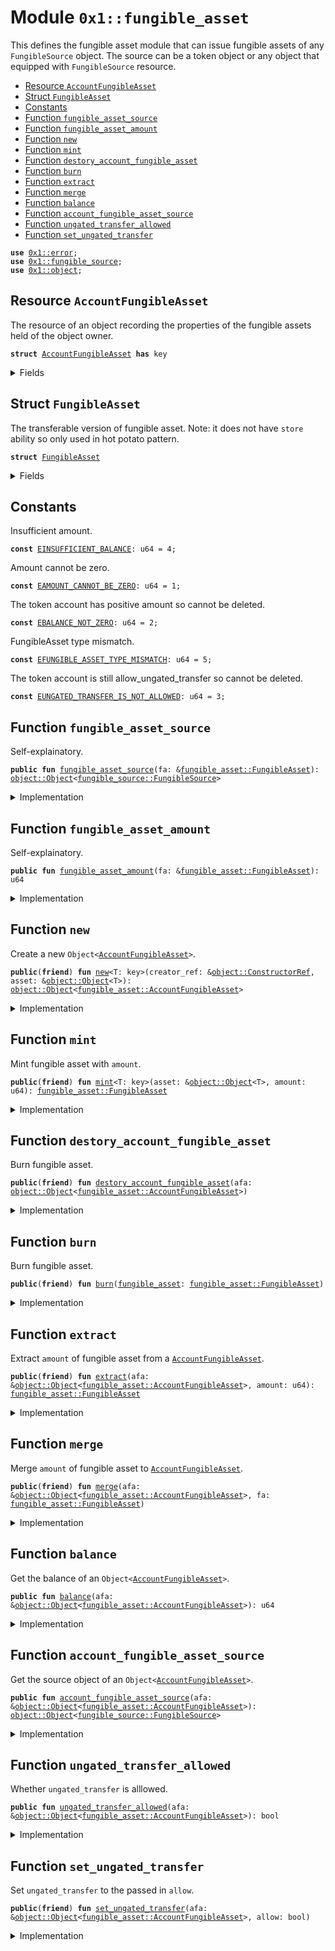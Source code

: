 
<a name="0x1_fungible_asset"></a>

# Module `0x1::fungible_asset`

This defines the fungible asset module that can issue fungible assets of any <code>FungibleSource</code> object. The source
can be a token object or any object that equipped with <code>FungibleSource</code> resource.


-  [Resource `AccountFungibleAsset`](#0x1_fungible_asset_AccountFungibleAsset)
-  [Struct `FungibleAsset`](#0x1_fungible_asset_FungibleAsset)
-  [Constants](#@Constants_0)
-  [Function `fungible_asset_source`](#0x1_fungible_asset_fungible_asset_source)
-  [Function `fungible_asset_amount`](#0x1_fungible_asset_fungible_asset_amount)
-  [Function `new`](#0x1_fungible_asset_new)
-  [Function `mint`](#0x1_fungible_asset_mint)
-  [Function `destory_account_fungible_asset`](#0x1_fungible_asset_destory_account_fungible_asset)
-  [Function `burn`](#0x1_fungible_asset_burn)
-  [Function `extract`](#0x1_fungible_asset_extract)
-  [Function `merge`](#0x1_fungible_asset_merge)
-  [Function `balance`](#0x1_fungible_asset_balance)
-  [Function `account_fungible_asset_source`](#0x1_fungible_asset_account_fungible_asset_source)
-  [Function `ungated_transfer_allowed`](#0x1_fungible_asset_ungated_transfer_allowed)
-  [Function `set_ungated_transfer`](#0x1_fungible_asset_set_ungated_transfer)


<pre><code><b>use</b> <a href="../../aptos-stdlib/../move-stdlib/doc/error.md#0x1_error">0x1::error</a>;
<b>use</b> <a href="fungible_source.md#0x1_fungible_source">0x1::fungible_source</a>;
<b>use</b> <a href="object.md#0x1_object">0x1::object</a>;
</code></pre>



<a name="0x1_fungible_asset_AccountFungibleAsset"></a>

## Resource `AccountFungibleAsset`

The resource of an object recording the properties of the fungible assets held of the object owner.


<pre><code><b>struct</b> <a href="fungible_asset.md#0x1_fungible_asset_AccountFungibleAsset">AccountFungibleAsset</a> <b>has</b> key
</code></pre>



<details>
<summary>Fields</summary>


<dl>
<dt>
<code>asset: <a href="object.md#0x1_object_Object">object::Object</a>&lt;<a href="fungible_source.md#0x1_fungible_source_FungibleSource">fungible_source::FungibleSource</a>&gt;</code>
</dt>
<dd>
 The address of the base asset object.
</dd>
<dt>
<code>balance: u64</code>
</dt>
<dd>
 The balance of the fungible asset.
</dd>
<dt>
<code>allow_ungated_transfer: bool</code>
</dt>
<dd>
 Fungible Assets transferring is a common operation, this allows for disabling and enabling
 transfers bypassing the use of a TransferCap.
</dd>
<dt>
<code>delete_ref: <a href="object.md#0x1_object_DeleteRef">object::DeleteRef</a></code>
</dt>
<dd>
 The delete_ref of this object, used for cleanup.
</dd>
</dl>


</details>

<a name="0x1_fungible_asset_FungibleAsset"></a>

## Struct `FungibleAsset`

The transferable version of fungible asset.
Note: it does not have <code>store</code> ability so only used in hot potato pattern.


<pre><code><b>struct</b> <a href="fungible_asset.md#0x1_fungible_asset_FungibleAsset">FungibleAsset</a>
</code></pre>



<details>
<summary>Fields</summary>


<dl>
<dt>
<code>asset: <a href="object.md#0x1_object_Object">object::Object</a>&lt;<a href="fungible_source.md#0x1_fungible_source_FungibleSource">fungible_source::FungibleSource</a>&gt;</code>
</dt>
<dd>

</dd>
<dt>
<code>amount: u64</code>
</dt>
<dd>

</dd>
</dl>


</details>

<a name="@Constants_0"></a>

## Constants


<a name="0x1_fungible_asset_EINSUFFICIENT_BALANCE"></a>

Insufficient amount.


<pre><code><b>const</b> <a href="fungible_asset.md#0x1_fungible_asset_EINSUFFICIENT_BALANCE">EINSUFFICIENT_BALANCE</a>: u64 = 4;
</code></pre>



<a name="0x1_fungible_asset_EAMOUNT_CANNOT_BE_ZERO"></a>

Amount cannot be zero.


<pre><code><b>const</b> <a href="fungible_asset.md#0x1_fungible_asset_EAMOUNT_CANNOT_BE_ZERO">EAMOUNT_CANNOT_BE_ZERO</a>: u64 = 1;
</code></pre>



<a name="0x1_fungible_asset_EBALANCE_NOT_ZERO"></a>

The token account has positive amount so cannot be deleted.


<pre><code><b>const</b> <a href="fungible_asset.md#0x1_fungible_asset_EBALANCE_NOT_ZERO">EBALANCE_NOT_ZERO</a>: u64 = 2;
</code></pre>



<a name="0x1_fungible_asset_EFUNGIBLE_ASSET_TYPE_MISMATCH"></a>

FungibleAsset type mismatch.


<pre><code><b>const</b> <a href="fungible_asset.md#0x1_fungible_asset_EFUNGIBLE_ASSET_TYPE_MISMATCH">EFUNGIBLE_ASSET_TYPE_MISMATCH</a>: u64 = 5;
</code></pre>



<a name="0x1_fungible_asset_EUNGATED_TRANSFER_IS_NOT_ALLOWED"></a>

The token account is still allow_ungated_transfer so cannot be deleted.


<pre><code><b>const</b> <a href="fungible_asset.md#0x1_fungible_asset_EUNGATED_TRANSFER_IS_NOT_ALLOWED">EUNGATED_TRANSFER_IS_NOT_ALLOWED</a>: u64 = 3;
</code></pre>



<a name="0x1_fungible_asset_fungible_asset_source"></a>

## Function `fungible_asset_source`

Self-explainatory.


<pre><code><b>public</b> <b>fun</b> <a href="fungible_asset.md#0x1_fungible_asset_fungible_asset_source">fungible_asset_source</a>(fa: &<a href="fungible_asset.md#0x1_fungible_asset_FungibleAsset">fungible_asset::FungibleAsset</a>): <a href="object.md#0x1_object_Object">object::Object</a>&lt;<a href="fungible_source.md#0x1_fungible_source_FungibleSource">fungible_source::FungibleSource</a>&gt;
</code></pre>



<details>
<summary>Implementation</summary>


<pre><code><b>public</b> <b>fun</b> <a href="fungible_asset.md#0x1_fungible_asset_fungible_asset_source">fungible_asset_source</a>(fa: &<a href="fungible_asset.md#0x1_fungible_asset_FungibleAsset">FungibleAsset</a>): Object&lt;FungibleSource&gt; {
    fa.asset
}
</code></pre>



</details>

<a name="0x1_fungible_asset_fungible_asset_amount"></a>

## Function `fungible_asset_amount`

Self-explainatory.


<pre><code><b>public</b> <b>fun</b> <a href="fungible_asset.md#0x1_fungible_asset_fungible_asset_amount">fungible_asset_amount</a>(fa: &<a href="fungible_asset.md#0x1_fungible_asset_FungibleAsset">fungible_asset::FungibleAsset</a>): u64
</code></pre>



<details>
<summary>Implementation</summary>


<pre><code><b>public</b> <b>fun</b> <a href="fungible_asset.md#0x1_fungible_asset_fungible_asset_amount">fungible_asset_amount</a>(fa: &<a href="fungible_asset.md#0x1_fungible_asset_FungibleAsset">FungibleAsset</a>): u64 {
    fa.amount
}
</code></pre>



</details>

<a name="0x1_fungible_asset_new"></a>

## Function `new`

Create a new <code>Object&lt;<a href="fungible_asset.md#0x1_fungible_asset_AccountFungibleAsset">AccountFungibleAsset</a>&gt;</code>.


<pre><code><b>public</b>(<b>friend</b>) <b>fun</b> <a href="fungible_asset.md#0x1_fungible_asset_new">new</a>&lt;T: key&gt;(creator_ref: &<a href="object.md#0x1_object_ConstructorRef">object::ConstructorRef</a>, asset: &<a href="object.md#0x1_object_Object">object::Object</a>&lt;T&gt;): <a href="object.md#0x1_object_Object">object::Object</a>&lt;<a href="fungible_asset.md#0x1_fungible_asset_AccountFungibleAsset">fungible_asset::AccountFungibleAsset</a>&gt;
</code></pre>



<details>
<summary>Implementation</summary>


<pre><code><b>public</b>(<b>friend</b>) <b>fun</b> <a href="fungible_asset.md#0x1_fungible_asset_new">new</a>&lt;T: key&gt;(
    creator_ref: &ConstructorRef,
    asset: &Object&lt;T&gt;,
): Object&lt;<a href="fungible_asset.md#0x1_fungible_asset_AccountFungibleAsset">AccountFungibleAsset</a>&gt; {
    <b>let</b> pfa_signer = <a href="object.md#0x1_object_generate_signer">object::generate_signer</a>(creator_ref);
    <b>let</b> asset = <a href="fungible_source.md#0x1_fungible_source_verify">fungible_source::verify</a>(asset);

    <b>move_to</b>(&pfa_signer, <a href="fungible_asset.md#0x1_fungible_asset_AccountFungibleAsset">AccountFungibleAsset</a> {
        asset,
        balance: 0,
        allow_ungated_transfer: <b>true</b>,
        delete_ref: <a href="object.md#0x1_object_generate_delete_ref">object::generate_delete_ref</a>(creator_ref)
    });
    <a href="object.md#0x1_object_object_from_constructor_ref">object::object_from_constructor_ref</a>&lt;<a href="fungible_asset.md#0x1_fungible_asset_AccountFungibleAsset">AccountFungibleAsset</a>&gt;(creator_ref)
}
</code></pre>



</details>

<a name="0x1_fungible_asset_mint"></a>

## Function `mint`

Mint fungible asset with <code>amount</code>.


<pre><code><b>public</b>(<b>friend</b>) <b>fun</b> <a href="fungible_asset.md#0x1_fungible_asset_mint">mint</a>&lt;T: key&gt;(asset: &<a href="object.md#0x1_object_Object">object::Object</a>&lt;T&gt;, amount: u64): <a href="fungible_asset.md#0x1_fungible_asset_FungibleAsset">fungible_asset::FungibleAsset</a>
</code></pre>



<details>
<summary>Implementation</summary>


<pre><code><b>public</b>(<b>friend</b>) <b>fun</b> <a href="fungible_asset.md#0x1_fungible_asset_mint">mint</a>&lt;T: key&gt;(
    asset: &Object&lt;T&gt;,
    amount: u64,
): <a href="fungible_asset.md#0x1_fungible_asset_FungibleAsset">FungibleAsset</a> {
    <b>assert</b>!(amount != 0, <a href="../../aptos-stdlib/../move-stdlib/doc/error.md#0x1_error_invalid_argument">error::invalid_argument</a>(<a href="fungible_asset.md#0x1_fungible_asset_EAMOUNT_CANNOT_BE_ZERO">EAMOUNT_CANNOT_BE_ZERO</a>));
    <b>let</b> asset = <a href="fungible_source.md#0x1_fungible_source_verify">fungible_source::verify</a>(asset);
    <a href="fungible_source.md#0x1_fungible_source_increase_supply">fungible_source::increase_supply</a>(&asset, amount);
    <a href="fungible_asset.md#0x1_fungible_asset_FungibleAsset">FungibleAsset</a> {
        asset,
        amount
    }
}
</code></pre>



</details>

<a name="0x1_fungible_asset_destory_account_fungible_asset"></a>

## Function `destory_account_fungible_asset`

Burn fungible asset.


<pre><code><b>public</b>(<b>friend</b>) <b>fun</b> <a href="fungible_asset.md#0x1_fungible_asset_destory_account_fungible_asset">destory_account_fungible_asset</a>(afa: <a href="object.md#0x1_object_Object">object::Object</a>&lt;<a href="fungible_asset.md#0x1_fungible_asset_AccountFungibleAsset">fungible_asset::AccountFungibleAsset</a>&gt;)
</code></pre>



<details>
<summary>Implementation</summary>


<pre><code><b>public</b>(<b>friend</b>) <b>fun</b> <a href="fungible_asset.md#0x1_fungible_asset_destory_account_fungible_asset">destory_account_fungible_asset</a>(afa: Object&lt;<a href="fungible_asset.md#0x1_fungible_asset_AccountFungibleAsset">AccountFungibleAsset</a>&gt;) <b>acquires</b> <a href="fungible_asset.md#0x1_fungible_asset_AccountFungibleAsset">AccountFungibleAsset</a> {
    <b>let</b> <a href="fungible_asset.md#0x1_fungible_asset_AccountFungibleAsset">AccountFungibleAsset</a> {
        asset: _,
        balance: _,
        allow_ungated_transfer: _,
        delete_ref
    } = <b>move_from</b>&lt;<a href="fungible_asset.md#0x1_fungible_asset_AccountFungibleAsset">AccountFungibleAsset</a>&gt;(<a href="object.md#0x1_object_object_address">object::object_address</a>(&afa));
    <a href="object.md#0x1_object_delete">object::delete</a>(delete_ref);
}
</code></pre>



</details>

<a name="0x1_fungible_asset_burn"></a>

## Function `burn`

Burn fungible asset.


<pre><code><b>public</b>(<b>friend</b>) <b>fun</b> <a href="fungible_asset.md#0x1_fungible_asset_burn">burn</a>(<a href="fungible_asset.md#0x1_fungible_asset">fungible_asset</a>: <a href="fungible_asset.md#0x1_fungible_asset_FungibleAsset">fungible_asset::FungibleAsset</a>)
</code></pre>



<details>
<summary>Implementation</summary>


<pre><code><b>public</b>(<b>friend</b>) <b>fun</b> <a href="fungible_asset.md#0x1_fungible_asset_burn">burn</a>(<a href="fungible_asset.md#0x1_fungible_asset">fungible_asset</a>: <a href="fungible_asset.md#0x1_fungible_asset_FungibleAsset">FungibleAsset</a>) {
    <b>let</b> <a href="fungible_asset.md#0x1_fungible_asset_FungibleAsset">FungibleAsset</a> {
        asset,
        amount,
    } = <a href="fungible_asset.md#0x1_fungible_asset">fungible_asset</a>;
    <a href="fungible_source.md#0x1_fungible_source_decrease_supply">fungible_source::decrease_supply</a>(&asset, amount);
}
</code></pre>



</details>

<a name="0x1_fungible_asset_extract"></a>

## Function `extract`

Extract <code>amount</code> of fungible asset from a <code><a href="fungible_asset.md#0x1_fungible_asset_AccountFungibleAsset">AccountFungibleAsset</a></code>.


<pre><code><b>public</b>(<b>friend</b>) <b>fun</b> <a href="fungible_asset.md#0x1_fungible_asset_extract">extract</a>(afa: &<a href="object.md#0x1_object_Object">object::Object</a>&lt;<a href="fungible_asset.md#0x1_fungible_asset_AccountFungibleAsset">fungible_asset::AccountFungibleAsset</a>&gt;, amount: u64): <a href="fungible_asset.md#0x1_fungible_asset_FungibleAsset">fungible_asset::FungibleAsset</a>
</code></pre>



<details>
<summary>Implementation</summary>


<pre><code><b>public</b>(<b>friend</b>) <b>fun</b> <a href="fungible_asset.md#0x1_fungible_asset_extract">extract</a>(
    afa: &Object&lt;<a href="fungible_asset.md#0x1_fungible_asset_AccountFungibleAsset">AccountFungibleAsset</a>&gt;,
    amount: u64,
): <a href="fungible_asset.md#0x1_fungible_asset_FungibleAsset">FungibleAsset</a> <b>acquires</b> <a href="fungible_asset.md#0x1_fungible_asset_AccountFungibleAsset">AccountFungibleAsset</a> {
    <b>assert</b>!(amount != 0, <a href="../../aptos-stdlib/../move-stdlib/doc/error.md#0x1_error_invalid_argument">error::invalid_argument</a>(<a href="fungible_asset.md#0x1_fungible_asset_EAMOUNT_CANNOT_BE_ZERO">EAMOUNT_CANNOT_BE_ZERO</a>));
    <b>let</b> afa = borrow_fungible_asset_mut(afa);
    <b>assert</b>!(afa.allow_ungated_transfer, <a href="../../aptos-stdlib/../move-stdlib/doc/error.md#0x1_error_invalid_argument">error::invalid_argument</a>(<a href="fungible_asset.md#0x1_fungible_asset_EUNGATED_TRANSFER_IS_NOT_ALLOWED">EUNGATED_TRANSFER_IS_NOT_ALLOWED</a>));
    <b>assert</b>!(afa.balance &gt;= amount, <a href="../../aptos-stdlib/../move-stdlib/doc/error.md#0x1_error_invalid_argument">error::invalid_argument</a>(<a href="fungible_asset.md#0x1_fungible_asset_EINSUFFICIENT_BALANCE">EINSUFFICIENT_BALANCE</a>));
    afa.balance = afa.balance - amount;
    <a href="fungible_asset.md#0x1_fungible_asset_FungibleAsset">FungibleAsset</a> {
        asset: afa.asset,
        amount
    }
}
</code></pre>



</details>

<a name="0x1_fungible_asset_merge"></a>

## Function `merge`

Merge <code>amount</code> of fungible asset to <code><a href="fungible_asset.md#0x1_fungible_asset_AccountFungibleAsset">AccountFungibleAsset</a></code>.


<pre><code><b>public</b>(<b>friend</b>) <b>fun</b> <a href="fungible_asset.md#0x1_fungible_asset_merge">merge</a>(afa: &<a href="object.md#0x1_object_Object">object::Object</a>&lt;<a href="fungible_asset.md#0x1_fungible_asset_AccountFungibleAsset">fungible_asset::AccountFungibleAsset</a>&gt;, fa: <a href="fungible_asset.md#0x1_fungible_asset_FungibleAsset">fungible_asset::FungibleAsset</a>)
</code></pre>



<details>
<summary>Implementation</summary>


<pre><code><b>public</b>(<b>friend</b>) <b>fun</b> <a href="fungible_asset.md#0x1_fungible_asset_merge">merge</a>(
    afa: &Object&lt;<a href="fungible_asset.md#0x1_fungible_asset_AccountFungibleAsset">AccountFungibleAsset</a>&gt;,
    fa: <a href="fungible_asset.md#0x1_fungible_asset_FungibleAsset">FungibleAsset</a>,
) <b>acquires</b> <a href="fungible_asset.md#0x1_fungible_asset_AccountFungibleAsset">AccountFungibleAsset</a> {
    <b>let</b> <a href="fungible_asset.md#0x1_fungible_asset_FungibleAsset">FungibleAsset</a> { asset, amount } = fa;
    // ensure merging the same <a href="coin.md#0x1_coin">coin</a>
    <b>let</b> afa = borrow_fungible_asset_mut(afa);
    <b>assert</b>!(afa.allow_ungated_transfer, <a href="../../aptos-stdlib/../move-stdlib/doc/error.md#0x1_error_invalid_argument">error::invalid_argument</a>(<a href="fungible_asset.md#0x1_fungible_asset_EUNGATED_TRANSFER_IS_NOT_ALLOWED">EUNGATED_TRANSFER_IS_NOT_ALLOWED</a>));
    <b>assert</b>!(afa.asset == asset, <a href="../../aptos-stdlib/../move-stdlib/doc/error.md#0x1_error_invalid_argument">error::invalid_argument</a>(<a href="fungible_asset.md#0x1_fungible_asset_EFUNGIBLE_ASSET_TYPE_MISMATCH">EFUNGIBLE_ASSET_TYPE_MISMATCH</a>));
    afa.balance = afa.balance + amount;
}
</code></pre>



</details>

<a name="0x1_fungible_asset_balance"></a>

## Function `balance`

Get the balance of an <code>Object&lt;<a href="fungible_asset.md#0x1_fungible_asset_AccountFungibleAsset">AccountFungibleAsset</a>&gt;</code>.


<pre><code><b>public</b> <b>fun</b> <a href="fungible_asset.md#0x1_fungible_asset_balance">balance</a>(afa: &<a href="object.md#0x1_object_Object">object::Object</a>&lt;<a href="fungible_asset.md#0x1_fungible_asset_AccountFungibleAsset">fungible_asset::AccountFungibleAsset</a>&gt;): u64
</code></pre>



<details>
<summary>Implementation</summary>


<pre><code><b>public</b> <b>fun</b> <a href="fungible_asset.md#0x1_fungible_asset_balance">balance</a>(afa: &Object&lt;<a href="fungible_asset.md#0x1_fungible_asset_AccountFungibleAsset">AccountFungibleAsset</a>&gt;): u64 <b>acquires</b> <a href="fungible_asset.md#0x1_fungible_asset_AccountFungibleAsset">AccountFungibleAsset</a> {
    borrow_fungible_asset(afa).balance
}
</code></pre>



</details>

<a name="0x1_fungible_asset_account_fungible_asset_source"></a>

## Function `account_fungible_asset_source`

Get the source object of an <code>Object&lt;<a href="fungible_asset.md#0x1_fungible_asset_AccountFungibleAsset">AccountFungibleAsset</a>&gt;</code>.


<pre><code><b>public</b> <b>fun</b> <a href="fungible_asset.md#0x1_fungible_asset_account_fungible_asset_source">account_fungible_asset_source</a>(afa: &<a href="object.md#0x1_object_Object">object::Object</a>&lt;<a href="fungible_asset.md#0x1_fungible_asset_AccountFungibleAsset">fungible_asset::AccountFungibleAsset</a>&gt;): <a href="object.md#0x1_object_Object">object::Object</a>&lt;<a href="fungible_source.md#0x1_fungible_source_FungibleSource">fungible_source::FungibleSource</a>&gt;
</code></pre>



<details>
<summary>Implementation</summary>


<pre><code><b>public</b> <b>fun</b> <a href="fungible_asset.md#0x1_fungible_asset_account_fungible_asset_source">account_fungible_asset_source</a>(
    afa: &Object&lt;<a href="fungible_asset.md#0x1_fungible_asset_AccountFungibleAsset">AccountFungibleAsset</a>&gt;
): Object&lt;FungibleSource&gt; <b>acquires</b> <a href="fungible_asset.md#0x1_fungible_asset_AccountFungibleAsset">AccountFungibleAsset</a> {
    borrow_fungible_asset(afa).asset
}
</code></pre>



</details>

<a name="0x1_fungible_asset_ungated_transfer_allowed"></a>

## Function `ungated_transfer_allowed`

Whether <code>ungated_transfer</code> is alllowed.


<pre><code><b>public</b> <b>fun</b> <a href="fungible_asset.md#0x1_fungible_asset_ungated_transfer_allowed">ungated_transfer_allowed</a>(afa: &<a href="object.md#0x1_object_Object">object::Object</a>&lt;<a href="fungible_asset.md#0x1_fungible_asset_AccountFungibleAsset">fungible_asset::AccountFungibleAsset</a>&gt;): bool
</code></pre>



<details>
<summary>Implementation</summary>


<pre><code><b>public</b> <b>fun</b> <a href="fungible_asset.md#0x1_fungible_asset_ungated_transfer_allowed">ungated_transfer_allowed</a>(afa: &Object&lt;<a href="fungible_asset.md#0x1_fungible_asset_AccountFungibleAsset">AccountFungibleAsset</a>&gt;): bool <b>acquires</b> <a href="fungible_asset.md#0x1_fungible_asset_AccountFungibleAsset">AccountFungibleAsset</a> {
    borrow_fungible_asset(afa).allow_ungated_transfer
}
</code></pre>



</details>

<a name="0x1_fungible_asset_set_ungated_transfer"></a>

## Function `set_ungated_transfer`

Set <code>ungated_transfer</code> to the passed in <code>allow</code>.


<pre><code><b>public</b>(<b>friend</b>) <b>fun</b> <a href="fungible_asset.md#0x1_fungible_asset_set_ungated_transfer">set_ungated_transfer</a>(afa: &<a href="object.md#0x1_object_Object">object::Object</a>&lt;<a href="fungible_asset.md#0x1_fungible_asset_AccountFungibleAsset">fungible_asset::AccountFungibleAsset</a>&gt;, allow: bool)
</code></pre>



<details>
<summary>Implementation</summary>


<pre><code><b>public</b>(<b>friend</b>) <b>fun</b> <a href="fungible_asset.md#0x1_fungible_asset_set_ungated_transfer">set_ungated_transfer</a>(
    afa: &Object&lt;<a href="fungible_asset.md#0x1_fungible_asset_AccountFungibleAsset">AccountFungibleAsset</a>&gt;,
    allow: bool
) <b>acquires</b> <a href="fungible_asset.md#0x1_fungible_asset_AccountFungibleAsset">AccountFungibleAsset</a> {
    borrow_fungible_asset_mut(afa).allow_ungated_transfer = allow;
}
</code></pre>



</details>


[move-book]: https://move-language.github.io/move/introduction.html
